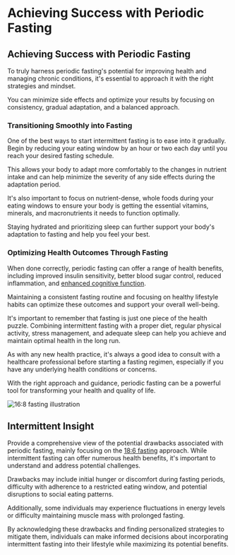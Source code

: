 # Achieving Success with Periodic Fasting

## **Achieving Success with Periodic Fasting**

To truly harness periodic fasting's potential for improving health and managing chronic conditions, it's essential to approach it with the right strategies and mindset.

You can minimize side effects and optimize your results by focusing on consistency, gradual adaptation, and a balanced approach.

### **Transitioning Smoothly into Fasting**

One of the best ways to start intermittent fasting is to ease into it gradually. Begin by reducing your eating window by an hour or two each day until you reach your desired fasting schedule.

This allows your body to adapt more comfortably to the changes in nutrient intake and can help minimize the severity of any side effects during the adaptation period.

It's also important to focus on nutrient-dense, whole foods during your eating windows to ensure your body is getting the essential vitamins, minerals, and macronutrients it needs to function optimally.

Staying hydrated and prioritizing sleep can further support your body's adaptation to fasting and help you feel your best.

### **Optimizing Health Outcomes Through Fasting**

When done correctly, periodic fasting can offer a range of health benefits, including improved insulin sensitivity, better blood sugar control, reduced inflammation, and [enhanced cognitive function](https://www.drberg.com/blog/enhance-cognitive-function-and-mood-on-healthy-ketosis).

Maintaining a consistent fasting routine and focusing on healthy lifestyle habits can optimize these outcomes and support your overall well-being.

It's important to remember that fasting is just one piece of the health puzzle. Combining intermittent fasting with a proper diet, regular physical activity, stress management, and adequate sleep can help you achieve and maintain optimal health in the long run.

As with any new health practice, it's always a good idea to consult with a healthcare professional before starting a fasting regimen, especially if you have any underlying health conditions or concerns.

With the right approach and guidance, periodic fasting can be a powerful tool for transforming your health and quality of life.

![16:8 fasting illustration](https://drberg-dam.imgix.net/others/intermittent-fasting-theme-represented-by-black-04.jpg?w=992&auto=compress,format)

## **Intermittent Insight**

Provide a comprehensive view of the potential drawbacks associated with periodic fasting, mainly focusing on the [18:6 fasting](https://www.drberg.com/blog/dramatically-spike-brainpower-with-an-18-hour-fast) approach. While intermittent fasting can offer numerous health benefits, it's important to understand and address potential challenges.

Drawbacks may include initial hunger or discomfort during fasting periods, difficulty with adherence to a restricted eating window, and potential disruptions to social eating patterns.

Additionally, some individuals may experience fluctuations in energy levels or difficulty maintaining muscle mass with prolonged fasting.

By acknowledging these drawbacks and finding personalized strategies to mitigate them, individuals can make informed decisions about incorporating intermittent fasting into their lifestyle while maximizing its potential benefits.